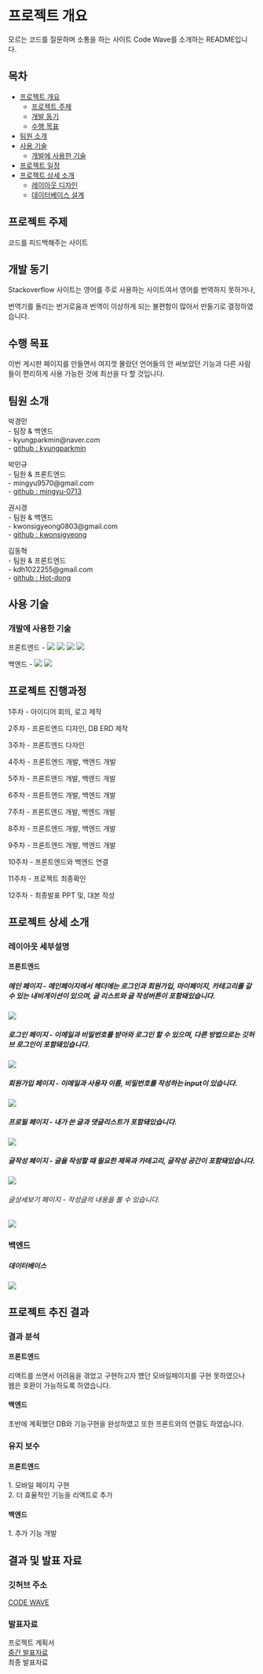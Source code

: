 # 프로젝트 개요
<p>
  모르는 코드를 질문하며 소통을 하는 사이트 Code Wave를 소개하는 README입니다.
</p>


## 목차
* <a href="#프로젝트-개요">프로젝트 개요</a>
  - <a href="#프로젝트-주제">프로젝트 주제</a>
  - <a href="#개발-동기">개발 동기</a>
  - <a href="#수행-목표">수행 목표</a>
* <a href="#팀원-소개">팀원 소개</a>
* <a href="#사용-기술">사용 기술</a>
  - <a href="#개발에-사용한-기술">개발에 사용한 기술</a>
* <a href="#프로젝트-일정">프로젝트 일정</a>
* <a href="#프로젝트-상세-소개">프로젝트 상세 소개</a>
  - <a href="#레이아웃-디자인">레이아웃 디자인</a>
  - <a href="#데이터베이스-설계">데이터베이스 설계</a>

## 프로젝트 주제
<p>
   코드를 피드백해주는 사이트
</p>

## 개발 동기
<p> Stackoverflow 사이트는 영어를 주로 사용하는 사이트여서 영어를 번역하지 못하거나,</p>
<p> 번역기를 돌리는 번거로움과 번역이 이상하게 되는 불편함이 많아서 만들기로 결정하였습니다.</p>

## 수행 목표
<p>
이번 게시판 페이지를 만들면서 여지껏 몰랐던 언어들의 안 써보았던 기능과 다른 사람들이 편리하게 사용 가능한 것에 최선을 다 할 것입니다.
</p>

## 팀원 소개

<p>박경민 <br />
- 팀장 & 백엔드 <br />
- kyungparkmin@naver.com <br />
- <a href="https://github.com/kyungparkmin">github : kyungparkmin</a>
</p>

<p>박민규 <br />
- 팀원 & 프론트엔드 <br />
- mingyu9570@gmail.com <br />
- <a href="https://github.com/mingyu-0713">github : mingyu-0713</a>
</p>

<p>권시경 <br />
- 팀원 & 백엔드 <br />
- kwonsigyeong0803@gmail.com <br />
- <a href="https://github.com/kwonsigyeong">github : kwonsigyeong</a>
</p>

<p>김동혁 <br />
- 팀원 & 프론트엔드 <br />
- kdh1022255@gmail.com <br />
- <a href="https://github.com/Hot-dong">github : Hot-dong</a>
</p>

## 사용 기술
### 개발에 사용한 기술
<p>
프론트엔드 - 
<img src="https://img.shields.io/badge/React-61DAFB?style=flat-square&logo=React&logoColor=white"/></img>
<img src="https://img.shields.io/badge/CSS-1572B6?style=flat-square&logo=CSS3&logoColor=white"/></img>
<img src="https://img.shields.io/badge/XD-FF61F6?style=flat-square&logo=Adobe XD&logoColor=white"/></img>
<img src="https://img.shields.io/badge/PhotoShop-31A8FF?style=flat-square&logo=Adobe Photoshop&logoColor=white"/></img>
</p>
<p>백엔드 -
<img src="https://img.shields.io/badge/Express-000000?style=flat-square&logo=Express&logoColor=white"/></img>
<img src="https://img.shields.io/badge/MariaDB-003545?style=flat-square&logo=MariaDB&logoColor=white"/></img>
</p>

## 프로젝트 진행과정

<p>1주차 - 아이디어 회의, 로고 제작</p>
<p>2주차 - 프론트엔드 디자인, DB ERD 제작</p>
<p>3주차 - 프론트엔드 다자인</p>
<p>4주차 - 프론트엔드 개발, 백엔드 개발</p>
<p>5주차 - 프론트엔드 개발, 백엔드 개발</p>
<p>6주차 - 프론트엔드 개발, 백엔드 개발</p>
<p>7주차 - 프론트엔드 개발, 백엔드 개발</p>
<p>8주차 - 프론트엔드 개발, 백엔드 개발</p>
<p>9주차 - 프론트엔드 개발, 백엔드 개발</p>
<p>10주차 - 프론트엔드와 백엔드 연결</p>
<p>11주차 - 프로젝트 최종확인</p>
<p>12주차 - 최종발표 PPT 및, 대본 작성</p>

## 프로젝트 상세 소개

### 레이아웃 세부설명

#### 프론트엔드

##### 메인 페이지 - 메인페이지에서 헤더에는 로그인과 회원가입, 마이페이지, 카테고리를 갈 수 있는 내비게이션이 있으며, 글 리스트와 글 작성버튼이 포함돼있습니다.
<img src="https://user-images.githubusercontent.com/90837142/209602746-e8cff9e7-e78e-46c3-86be-81b91e1ba7ab.gif"></img>

##### 로그인 페이지 - 이메일과 비밀번호를 받아와 로그인 할 수 있으며, 다른 방법으로는 깃허브 로그인이 포함돼있습니다.
<img src="https://user-images.githubusercontent.com/90837142/209602714-e21af4f6-efdf-4404-9522-1a6cb159ac10.gif"></img>

##### 회원가입 페이지 - 이메일과 사용자 이름, 비밀번호를 작성하는 input이 있습니다.
<img src="https://user-images.githubusercontent.com/90837142/209602796-8a1e90e2-d4d2-46bc-9f23-694dcc36bc80.gif"></img>

##### 프로필 페이지 - 내가 쓴 글과 댓글리스트가 포함돼있습니다.
<img src="https://user-images.githubusercontent.com/90837142/209602767-03bc13bd-552f-44af-a382-eac23c00fd23.gif"></img>

##### 글작성 페이지 - 글을 작성할 때 필요한 제목과 카테고리, 글작성 공간이 포함돼있습니다.
<img src="https://user-images.githubusercontent.com/90837142/209602819-57ba6a9a-fe81-416f-b0d8-7d92624bde80.gif"></img>

###### 글상세보기 페이지 - 작성글의 내용을 볼 수 있습니다.
<img src="https://user-images.githubusercontent.com/90837142/209602784-a52f2ef6-76c4-4cf3-85b8-6d62256ee994.gif"></img>

### 백엔드

##### 데이터베이스
<img src="https://spaghetti-listener.s3.ap-northeast-2.amazonaws.com/public/erd.png"></img>

## 프로젝트 추진 결과

### 결과 분석

  #### 프론트엔드
  <p>
  리액트를 쓰면서 어려움을 겪었고 구현하고자 헀던 모바일페이지를 구현 못하였으나 <br />
  웹은 호환이 가능하도록 하였습니다.
</p>
  
  #### 백엔드
  <p>초반에 계획했던 DB와 기능구현을 완성하였고 또한 프론트와의 연결도 하였습니다.</p>

### 유지 보수
  #### 프론트엔드
  <p> 
  1. 모바일 페이지 구현 <br />
  2. 더 효율적인 기능을 리액트로 추가
  </p>
  
  #### 백엔드
  <p>
  1. 추가 기능 개발
  </p>
  
## 결과 및 발표 자료

### 깃허브 주소
<a href="https://github.com/gbsw-spaghetti-coder">
  CODE WAVE
</a>

### 발표자료

<a>프로젝트 계획서</a>
<br />
<a href="https://docs.google.com/presentation/d/18WSRXAldGHjtW72RHFuySpB5Duw_4gggjmJY8uFDsyo/edit?usp=sharing">중간 발표자료</a>
<br />
<a>최종 발표자료</a>
